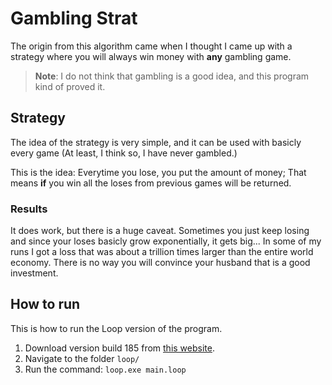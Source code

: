 # Gambling Strat

The origin from this algorithm came when I thought I came up with a strategy where you will always win money with **any** gambling game.

> **Note**: I do not think that gambling is a good idea, and this program kind of proved it.

## Strategy

The idea of the strategy is very simple, and it can be used with basicly every game (At least, I think so, I have never gambled.)

This is the idea: Everytime you lose, you put the amount of money; That means **if** you win all the loses from previous games will be returned.

### Results

It does work, but there is a huge caveat. Sometimes you just keep losing and since your loses basicly grow exponentially, it gets big... In some of my runs I got a loss that was about a trillion times larger than the entire world economy. There is no way you will convince your husband that is a good investment.

## How to run

This is how to run the Loop version of the program.

1. Download version build 185 from [this website](downloads.looplang.org).
2. Navigate to the folder ``loop/``
3. Run the command: ``loop.exe main.loop``  